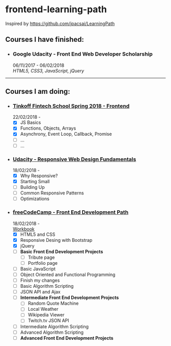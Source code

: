 # frontend-learning-path

Inspired by https://github.com/jpacsai/LearningPath

## Courses I have finished:

- ### Google Udacity - Front End Web Developer Scholarship
  06/11/2017 - 06/02/2018  
  _HTML5, CSS3, JavaScript, jQuery_  

***
## Courses I am doing:

- ### [Tinkoff Fintech School Spring 2018 - Frontend](https://fintech.tinkoff.ru/tfschool_spring_2018/frontend)  
  22/02/2018 -  
  - [x] JS Basics
  - [x] Functions, Objects, Arrays
  - [x] Asynchrony, Event Loop, Callback, Promise
  - [ ] ...
  - [ ] ...

- ### [Udacity - Responsive Web Design Fundamentals](https://classroom.udacity.com/courses/ud893)  
  18/02/2018 -  
  - [x] Why Responsive?
  - [x] Starting Small
  - [ ] Building Up
  - [ ] Common Responsive Patterns
  - [ ] Optimizations

- ### [freeCodeCamp - Front End Development Path](https://www.freecodecamp.org/)  
  18/02/2018 -  
  [Workbook](https://github.com/egudkov/freeCodeCamp)  
  - [x] HTML5 and CSS  
  - [x] Responsive Desing with Bootstrap  
  - [x] jQuery  
  - [ ] **Basic Front End Development Projects**
     - [ ] Tribute page
     - [ ] Portfolio page
  - [ ] Basic JavaScript  
  - [ ] Object Oriented and Functional Programming  
  - [ ] Finish my changes  
  - [ ] Basic Algorithm Scripting  
  - [ ] JSON API and Ajax
  - [ ] **Intermediate Front End Development Projects**
     - [ ] Random Quote Machine
     - [ ] Local Weather
     - [ ] Wikipedia Viewer
     - [ ] Twitch.tv JSON API
  - [ ] Intermediate Algorithm Scripting
  - [ ] Advanced Algorithm Scripting  
  - [ ] **Advanced Front End Development Projects**

